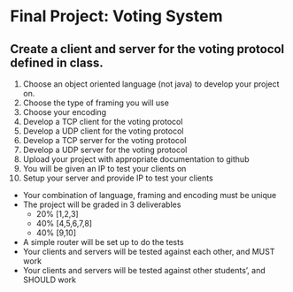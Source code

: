 Final Project: Voting System 
=====================

Create a client and server for the voting protocol defined in class.
--------------------------------------------------------------------

1. Choose an object oriented language (not java) to develop your project on.
2. Choose the type of framing you will use
3. Choose your encoding
4. Develop a TCP client for the voting protocol
5. Develop a UDP client for the voting protocol
6. Develop a TCP server for the voting protocol
7. Develop a UDP server for the voting protocol
8. Upload your project with appropriate documentation to github
9. You will be given an IP to test your clients on
10. Setup your server and provide IP to test your clients

* Your combination of language, framing and encoding must be unique 
* The project will be graded in 3 deliverables
  - 20% [1,2,3]
  - 40% [4,5,6,7,8]
  - 40% [9,10]
* A simple router will be set up to do the tests
* Your clients and servers will be tested against each other, and MUST work
* Your clients and servers will be tested against other students’, and SHOULD work
